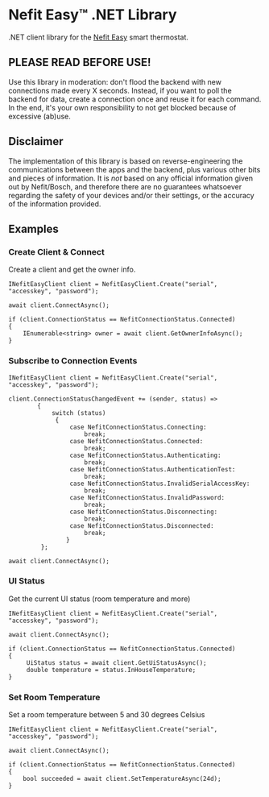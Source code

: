 # Nefit Easy™ .NET Library
.NET client library for the [Nefit Easy](http://www.nefit.nl/consument/service/easy/easy) smart thermostat.




## PLEASE READ BEFORE USE!
Use this library in moderation: don't flood the backend with new connections made every X seconds. Instead, if you want to poll the backend for data, create a connection once and reuse it for each command. In the end, it's your own responsibility to not get blocked because of excessive (ab)use.

## Disclaimer

The implementation of this library is based on reverse-engineering the communications between the apps and the backend, plus various other bits and pieces of information. It is *not* based on any official information given out by Nefit/Bosch, and therefore there are no guarantees whatsoever regarding the safety of your devices and/or their settings, or the accuracy of the information provided.



## Examples

### Create Client & Connect

Create a client and get the owner info.

```
INefitEasyClient client = NefitEasyClient.Create("serial", "accesskey", "password");
    
await client.ConnectAsync();
    
if (client.ConnectionStatus == NefitConnectionStatus.Connected)
{
    IEnumerable<string> owner = await client.GetOwnerInfoAsync();
}    
```

#### 

### Subscribe to Connection Events

```
INefitEasyClient client = NefitEasyClient.Create("serial", "accesskey", "password");

client.ConnectionStatusChangedEvent += (sender, status) =>
        {
            switch (status)
             {
                 case NefitConnectionStatus.Connecting:
                     break;
                 case NefitConnectionStatus.Connected:
                     break;
                 case NefitConnectionStatus.Authenticating:
                     break;
                 case NefitConnectionStatus.AuthenticationTest:
                     break;
                 case NefitConnectionStatus.InvalidSerialAccessKey:
                     break;
                 case NefitConnectionStatus.InvalidPassword:
                     break;
                 case NefitConnectionStatus.Disconnecting:
                     break;
                 case NefitConnectionStatus.Disconnected:
                     break;
                }
         };

await client.ConnectAsync();
```

#### 

### UI Status

Get the current UI status (room temperature and more)

```
INefitEasyClient client = NefitEasyClient.Create("serial", "accesskey", "password");
    
await client.ConnectAsync();
    
if (client.ConnectionStatus == NefitConnectionStatus.Connected)
{
     UiStatus status = await client.GetUiStatusAsync();
     double temperature = status.InHouseTemperature;
}
```

#### 

### Set Room Temperature

Set a room temperature between 5 and 30 degrees Celsius

```
INefitEasyClient client = NefitEasyClient.Create("serial", "accesskey", "password");
    
await client.ConnectAsync();
    
if (client.ConnectionStatus == NefitConnectionStatus.Connected)
{
    bool succeeded = await client.SetTemperatureAsync(24d);
}
```

#### 